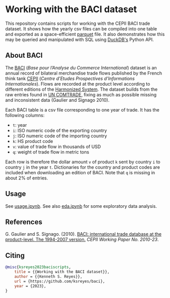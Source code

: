 # Working with the BACI dataset

This repository contains scripts for working with the CEPII BACI trade dataset. It shows how the yearly csv files can be compiled into one table and exported as a space-efficient [parquet](https://parquet.apache.org/) file. It also demonstrates how this may be queried and manipulated with SQL using [DuckDB's](https://duckdb.org/) Python API.

## About BACI

The [BACI](http://www.cepii.fr/CEPII/en/bdd_modele/bdd_modele_item.asp?id=37) (*Base pour l’Analyse du Commerce International*) dataset is an annual record of bilateral merchandise trade flows published by the French think tank [CEPII](http://www.cepii.fr/CEPII/en/cepii/cepii.asp) (*Centre d’Etudes Prospectives d’Informations Internationales*). Flows are recorded at the product level according to different editions of the [Harmonized System](https://www.wcoomd.org/en/topics/nomenclature/overview.aspx). The dataset builds from the raw entries found in [UN COMTRADE](https://comtradeplus.un.org/), fixing as much as possible missing and inconsistent data (Gaulier and Signago 2010). 

Each BACI table is a csv file corresponding to one year of trade. It has the following columns:

- `t`: year
- `i`: ISO numeric code of the exporting country
- `j`: ISO numeric code of the importing country
- `k`: HS product code
- `v`: value of trade flow in thousands of USD
- `q`: weight of trade flow in metric tons

Each row is therefore the dollar amount `v` of product `k` sent by country `i` to country `j` in the year `t`. Dictionaries for the country and product codes are included when downloading an edition of BACI. Note that `q` is missing in about 2% of entries.

## Usage

See [usage.ipynb](usage.ipynb). See also [eda.ipynb](eda.ipynb) for some exploratory data analysis.

## References

G. Gaulier and S. Signago. (2010). [BACI: international trade database at the product-level. The 1994-2007 version.](http://www.cepii.fr/PDF_PUB/wp/2010/wp2010-23.pdf) *CEPII Working Paper No. 2010-23*.

## Citing

```bibtex
@misc{ksreyes2023baciscripts,
    title = {{Working with the BACI dataset}},
    author = {{Kenneth S. Reyes}},
    url = {https://github.com/ksreyes/baci},
    year = {2023},
}
```